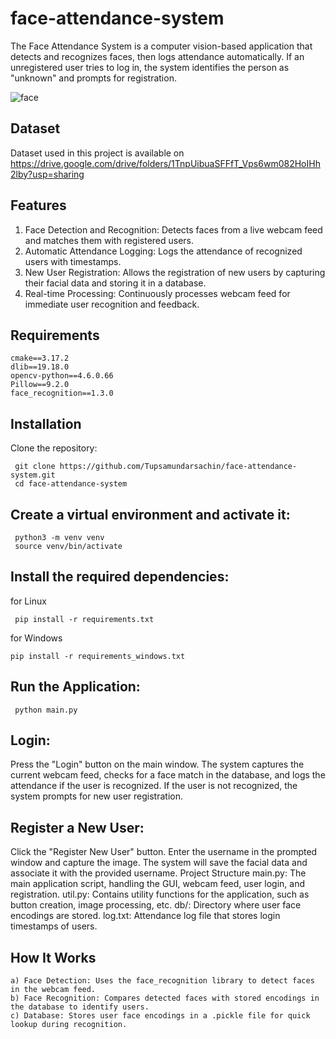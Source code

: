 # face-attendance-system

The Face Attendance System is a computer vision-based application that detects and recognizes faces, then logs attendance automatically. If an unregistered user tries to log in, the system identifies the person as "unknown" and prompts for registration.

![face](https://github.com/user-attachments/assets/59221159-ffd9-4c6c-afa4-d6e382cba240)

## Dataset

Dataset used in this project is available on https://drive.google.com/drive/folders/1TnpUibuaSFFfT_Vps6wm082HoIHh2lby?usp=sharing


## Features

1) Face Detection and Recognition: Detects faces from a live webcam feed and matches them with registered users.
2) Automatic Attendance Logging: Logs the attendance of recognized users with timestamps.
3) New User Registration: Allows the registration of new users by capturing their facial data and storing it in a database.
4) Real-time Processing: Continuously processes webcam feed for immediate user recognition and feedback.

## Requirements

    cmake==3.17.2
    dlib==19.18.0
    opencv-python==4.6.0.66
    Pillow==9.2.0
    face_recognition==1.3.0


## Installation
Clone the repository:

     git clone https://github.com/Tupsamundarsachin/face-attendance-system.git
     cd face-attendance-system


## Create a virtual environment and activate it:
     python3 -m venv venv
     source venv/bin/activate



## Install the required dependencies:

for Linux

     pip install -r requirements.txt

for Windows

    pip install -r requirements_windows.txt

## Run the Application:
     python main.py
     
## Login:

Press the "Login" button on the main window.
The system captures the current webcam feed, checks for a face match in the database, and logs the attendance if the user is recognized.
If the user is not recognized, the system prompts for new user registration.



## Register a New User:

Click the "Register New User" button.
Enter the username in the prompted window and capture the image.
The system will save the facial data and associate it with the provided username.
Project Structure
main.py: The main application script, handling the GUI, webcam feed, user login, and registration.
util.py: Contains utility functions for the application, such as button creation, image processing, etc.
db/: Directory where user face encodings are stored.
log.txt: Attendance log file that stores login timestamps of users.


## How It Works

    a) Face Detection: Uses the face_recognition library to detect faces in the webcam feed.
    b) Face Recognition: Compares detected faces with stored encodings in the database to identify users.
    c) Database: Stores user face encodings in a .pickle file for quick lookup during recognition.





